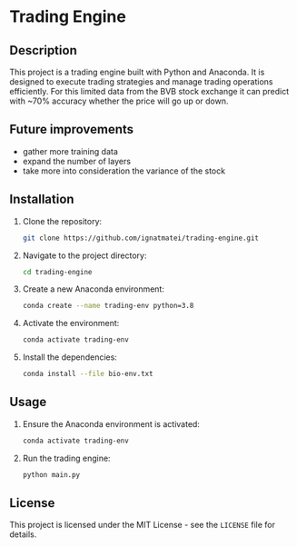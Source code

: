 # Trading Engine

## Description
This project is a trading engine built with Python and Anaconda. It is designed to execute trading strategies and manage trading operations efficiently. For this limited data from the BVB stock exchange it can predict with ~70% accuracy whether the price will go up or down. 

## Future improvements
 * gather more training data
 * expand the number of layers
 * take more into consideration the variance of the stock

## Installation
1. Clone the repository:
    ```bash
    git clone https://github.com/ignatmatei/trading-engine.git
    ```
2. Navigate to the project directory:
    ```bash
    cd trading-engine
    ```
3. Create a new Anaconda environment:
    ```bash
    conda create --name trading-env python=3.8
    ```
4. Activate the environment:
    ```bash
    conda activate trading-env
    ```
5. Install the dependencies:
    ```bash
    conda install --file bio-env.txt
    ```

## Usage
1. Ensure the Anaconda environment is activated:
    ```bash
    conda activate trading-env
    ```
2. Run the trading engine:
    ```bash
    python main.py
    ```
## License
This project is licensed under the MIT License - see the `LICENSE` file for details.

